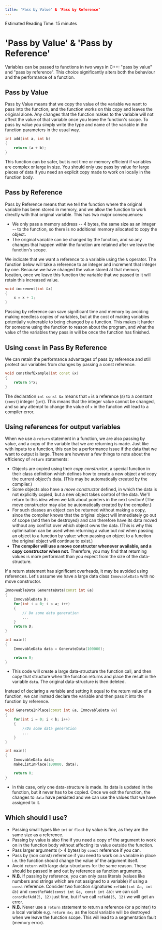 ```yaml
---
title: 'Pass by Value' & 'Pass by Reference'
---
```


Estimated Reading Time: 15 minutes

# 'Pass by Value' & 'Pass by Reference' 

Variables can be passed to functions in two ways in C++: "pass by value" and "pass by reference". This choice significantly alters both the behaviour and the performance of a function. 

## Pass by Value

Pass by Value means that we copy the value of the variable we want to pass into the function, and the function works on this copy and leaves the original alone. Any changes that the function makes to the variable will not affect the value of that variable once you leave the function's scope. To pass by value you simply write the type and name of the variable in the function parameters in the usual way.

```cpp
int add(int a, int b)
{
    return (a + b);
}
```
This function can be safer, but is not time or memory efficient if variables are complex or large in size. You should only use pass by value for large pieces of data if you need an explicit copy made to work on locally in the function body. 

## Pass by Reference 

Pass by Reference means that we tell the function where the original variable has been stored in memory, and we allow the function to work directly with that original variable. This has two major consequences:

- We only pass a memory address -- 4 bytes, the same size as an integer -- to the function, so there is no additional memory allocated to copy the object.
- The original variable can be changed by the function, and so any changes that happen within the function are retained after we leave the function's scope. 

We indicate that we want a reference to a variable using the `&` operator. The function below will take a reference to an integer and increment that integer by one. Because we have changed the value stored at that memory location, once we leave this function the variable that we passed to it will retain this increased value. 

```cpp
void increment(int &x)
{
    x = x + 1;
}
```

Passing by reference can save significant time and memory by avoiding making needless copies of variables, but at the cost of making variables potentially vulnerable to being changed by a function. This makes it harder for someone using the function to reason about the program, and what the value of the variables they pass in will be once the function has finished.  

## Using `const` in Pass By Reference

We can retain the performance advantages of pass by reference and still protect our variables from changes by passing a const reference. 

```cpp
void constRefExample(int const &x)
{
    return 5*x; 
}
```

The declaration `int const &x` means that `x` is a reference (`&`) to a constant (`const`) integer (`int`). This means that the integer value cannot be changed, and so any attempt to change the value of `x` in the function will lead to a compiler error. 

## Using references for output variables

When we use a `return` statement in a function, we are also passing by value, and a copy of the variable that we are returning is made. Just like with inputs to a function, this can be a performance issue if the data that we want to output is large. There are however a few things to note about the efficiency of `return` statements:

- Objects are copied using their _copy constructor_, a special function in their class definition which defines how to create a new object and copy the current object's data. (This may be automatically created by the compiler.)
- Some objects also have a _move constructor_ defined, in which the data is not explicitly copied, but a new object takes control of the data. We'll return to this idea when we talk about pointers in the next section! (The move constructor may also be automatically created by the compiler.) 
- For such classes an object can be returned without making a copy, since the compiler knows that the original object will immediately go out of scope (and then be destroyed) and can therefore have its data moved without any conflict over which object owns the data. (This is why this optimisation can be used when returning a value but _not_ when passing an object to a function by value: when passing an object to a function the original object will continue to exist.)
- **The compiler will use a move constructor whenever available, and a copy constructor when not.** Therefore, you may find that returning values is more performant than you expect from the size of the data-structure. 

If a return statement has significant overheads, it may be avoided using references. Let's assume we have a large data class `ImmovableData` with no move constructor.

```cpp
ImmoveableData GenerateData(const int &a)
{
    ImmovableData D;
    for(int i = 0; i < a; i++)
    {
        // Do some data generation
        ...
    }
    return D;
}

int main()
{
    ImmovableData data = GenerateData(100000);

    return 0;
}

```

- This code will create a large data-structure the function call, and then copy that structure when the function returns and place the result in the variable `data`. The original data-structure is then deleted.

Instead of declaring a variable and setting it equal to the return value of a function, we can instead declare the variable and then pass it into the function by reference. 

```cpp
void GenerateInPlace(const int &a, ImmovableData &v)
{
    for(int i = 0; i < b; i++)
    {
        //Do some data generation
        ...
    }
}

int main()
{
    ImmovableData data;
    makeListInPlace(100000, data);

    return 0;
}
```

- In this case, only one data-structure is made. Its data is updated in the function, but it never has to be copied. Once we exit the function, the changes to `data` have persisted and we can use the values that we have assigned to it. 

## Which should I use?

- Passing small types like `int` or `float` by value is fine, as they are the same size as a reference.
- Passing by value is also fine if you need a copy of the argument to work on in the function body without affecting its value outside the function. 
- Pass larger arguments (> 4 bytes) by `const` reference if you can.
- Pass by (non const) reference if you need to work on a variable in place i.e. the function should change the value of the argument itself. 
- Avoid `return` with large data-structures for the same reason. These should be passed in and out by reference as function arguments. 
- **N.B.** If passing by reference, you can only pass literals (values like numbers and strings which are not assigned to a variable) if using a `const` reference. Consider two function signatures `refAdd(int &a, int &b)` and `constRefAdd(const int &a, const int &b)`: we can call `constRefAdd(5, 12)` just fine, but if we call `refAdd(5, 12)` we will get an error. 
- **N.B.** Never use a `return` statement to return a reference (or a pointer) to a local variable e.g. `return &x;` as the local variable will be destroyed when we leave the function scope. This will lead to a segmentation fault (memory error). 